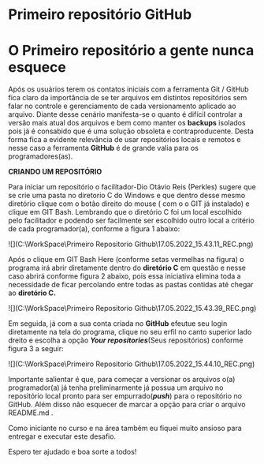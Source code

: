 # Primeiro repositório GitHub



# O Primeiro repositório a gente nunca esquece

Após os usuários terem os contatos iniciais com a ferramenta Git / GitHub fica claro da importância de se ter arquivos em distintos repositórios sem falar no controle e gerenciamento de cada versionamento aplicado ao arquivo. Diante desse cenário manifesta-se o quanto é difícil controlar a versão mais atual dos arquivos e bem como manter os **backups** isolados pois já é consabido que é uma solução obsoleta e contraproducente. Desta forma fica a evidente relevância de usar repositórios locais e remotos e nesse caso a ferramenta **GitHub** é de grande valia para os programadores(as).



**CRIANDO UM REPOSITÓRIO**

Para iniciar um repositório o facilitador-Dio Otávio Reis (Perkles) sugere que se crie uma pasta no diretorio C do Windows  e que dentro desse mesmo diretório clique com o botão direito do mouse ( com o o GIT já instalado) e clique em GIT Bash. Lembrando que o diretório C foi um local escolhido pelo facilitador e podendo ser facilmente ser escolhido outro local a critério de cada programador(a), conforme a figura 1 abaixo:



![](C:\WorkSpace\Primeiro Repositorio Github\17.05.2022_15.43.11_REC.png)

Após o clique em GIT Bash Here (conforme setas vermelhas na figura) o programa irá abrir diretamente dentro do **diretório C** em questão e nesse caso abrirá conforme figura 2 abaixo, pois essa iniciativa elimina toda a necessidade de ficar percolando entre todas as pastas contidas até chegar ao **diretório C.**

![](C:\WorkSpace\Primeiro Repositorio Github\17.05.2022_15.43.39_REC.png)



Em seguida, já com a sua conta criada no **GitHub** efeutue seu login diretamente na tela do programa, clique no seu erfil no canto superior lado dreito e escolha a opção ***Your repositories***(Seus repositórios) conforme figura 3 a seguir:

![](C:\WorkSpace\Primeiro Repositorio Github\17.05.2022_15.44.10_REC.png)

Importante salientar é que,  para começar a versionar os arquivos  o(a) programador(a) já tenha preliminarmente já possua um arquivo no repositório local pronto para ser empurrado(***push***) para o repositório no GitHub. Além disso não esquecer de marcar a opção para criar o arquivo README.md .



Como iniciante no curso e na área também eu fiquei muito ansioso para entregar e executar este desafio.

Espero ter ajudado e boa sorte a todos!
